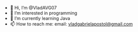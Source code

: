 - 👋 Hi, I’m @VladAVG07
- 👀 I’m interested in programming
- 🌱 I’m currently learning Java
- 📫 How to reach me: email: vladgabrielapostol@gmail.com

<!---
VladAVG07/VladAVG07 is a ✨ special ✨ repository because its `README.md` (this file) appears on your GitHub profile.
You can click the Preview link to take a look at your changes.
--->
